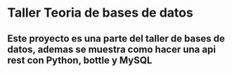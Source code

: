 # Taller Teoria de bases de datos

## Este proyecto es una parte del taller de bases de datos, ademas se muestra como hacer una api rest con Python, bottle y MySQL
